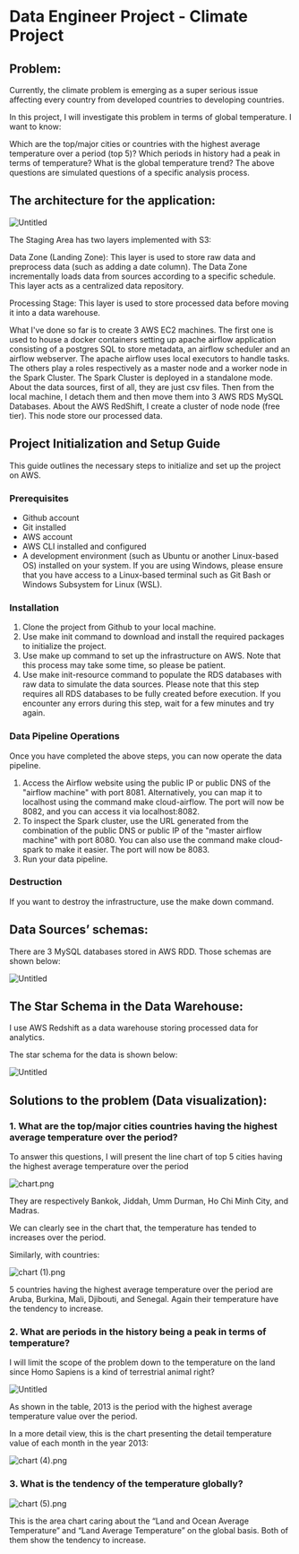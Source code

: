 # Data Engineer Project - Climate Project

## **Problem:**

Currently, the climate problem is emerging as a super serious issue affecting every country from developed countries to developing countries.

In this project, I will investigate this problem in terms of global temperature. I want to know:

Which are the top/major cities or countries with the highest average temperature over a period (top 5)?
Which periods in history had a peak in terms of temperature?
What is the global temperature trend?
The above questions are simulated questions of a specific analysis process.

## The architecture for the application:

![Untitled](Visualization/Untitled.png)

The Staging Area has two layers implemented with S3:

Data Zone (Landing Zone): This layer is used to store raw data and preprocess data (such as adding a date column). The Data Zone incrementally loads data from sources according to a specific schedule. This layer acts as a centralized data repository.

Processing Stage: This layer is used to store processed data before moving it into a data warehouse.

What I've done so far is to create 3 AWS EC2 machines. The first one is used to house a docker containers setting up apache airflow application consisting of a postgres SQL to store metadata, an airflow scheduler and an airflow webserver. The apache airflow uses local executors to handle tasks. The others play a roles respectively as a master node and a worker node in the Spark Cluster. The Spark Cluster is deployed in a standalone mode.
About the data sources, first of all, they are just csv files. Then from the local machine, I detach them and then move them into 3 AWS RDS MySQL Databases.
About the AWS RedShift, I create a cluster of node node (free tier). This node store our processed data. 

## Project Initialization and Setup Guide

This guide outlines the necessary steps to initialize and set up the project on AWS.

### Prerequisites

- Github account
- Git installed
- AWS account
- AWS CLI installed and configured
- A development environment (such as Ubuntu or another Linux-based OS) installed on your system. If you are using Windows, please ensure that you have access to a Linux-based terminal such as Git Bash or Windows Subsystem for Linux (WSL).

### Installation

1. Clone the project from Github to your local machine.
2. Use make init command to download and install the required packages to initialize the project.
3. Use make up command to set up the infrastructure on AWS. Note that this process may take some time, so please be patient.
4. Use make init-resource command to populate the RDS databases with raw data to simulate the data sources. Please note that this step requires all RDS databases to be fully created before execution. If you encounter any errors during this step, wait for a few minutes and try again.

### Data Pipeline Operations

Once you have completed the above steps, you can now operate the data pipeline.

1. Access the Airflow website using the public IP or public DNS of the "airflow machine" with port 8081. Alternatively, you can map it to localhost using the command make cloud-airflow. The port will now be 8082, and you can access it via localhost:8082.
2. To inspect the Spark cluster, use the URL generated from the combination of the public DNS or public IP of the "master airflow machine" with port 8080. You can also use the command make cloud-spark to make it easier. The port will now be 8083.
3. Run your data pipeline.

### Destruction

If you want to destroy the infrastructure, use the make down command.

## Data Sources’ schemas:

There are 3 MySQL databases stored in AWS RDD. Those schemas are shown below:

![Untitled](Visualization/Untitled%201.png)

## The Star Schema in the Data Warehouse:

I use AWS Redshift as a data warehouse storing processed data for analytics.

The star schema for the data is shown below:

![Untitled](Visualization/Untitled%202.png)

## Solutions to the problem (Data visualization):

### 1. What are the top/major cities countries having the highest average temperature over the period?

To answer this questions, I will present the line chart of top 5 cities having the highest average temperature over the period

![chart.png](Visualization/chart.png)

They are respectively Bankok,  Jiddah, Umm Durman, Ho Chi Minh City, and Madras. 

We can clearly see in the chart that, the temperature has tended to increases over the period. 

Similarly, with countries:

![chart (1).png](Visualization/chart_(1).png)

5 countries having the highest average temperature over the period are Aruba, Burkina, Mali, Djibouti, and Senegal. 
Again their temperature have the tendency to increase.

### 2. What are periods in the history being a peak in terms of temperature?

I will limit the scope of the problem down to the temperature on the land since Homo Sapiens is a kind of terrestrial animal right?

![Untitled](Visualization/Untitled%203.png)

As shown in the table, 2013 is the period with the highest average temperature value over the period.

In  a more detail view, this is the chart presenting the detail temperature value of each month in the year 2013:

![chart (4).png](Visualization/chart_(4).png)

### 3. What is the tendency of the temperature globally?

![chart (5).png](Visualization/chart_(5).png)

This is the area chart caring about the “Land and Ocean Average Temperature” and “Land Average Temperature” on the global basis. Both of them show the tendency to increase.
